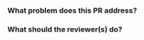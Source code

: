 ### What problem does this PR address?
<!-- Provide a brief overview and link to the issue. Attach outputs, including screenshots (before/after), if helpful for the reviewer. -->

### What should the reviewer(s) do?
<!-- Merge the code, provide feedback, initiate a discussion, etc. -->

<!-- 
Use the following checklist items when applicable (select only what applies):
- [ ] This PR introduces a public-facing change (e.g., figures, CLI input/output, API).
    - [ ] Documentation (e.g., tutorials, examples, README) has been updated.
    - [ ] A tracking issue or plan to update documentation exists.
- [ ] This PR affects internal functionality only (no user-facing change).
-->
